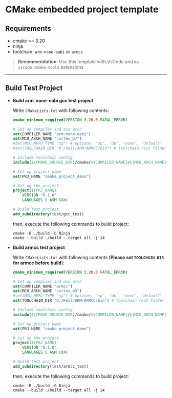 # CMake embedded project template

## Requirements

- cmake >= 3.20
- ninja
- toolchain: `arm-none-eabi` or `armcc`

> **Recommendation**: Use this template with VsCode and `ms-vscode.cmake-tools` extensions

***

## Build Test Project

- **Build arm-none-eabi gcc test project**

  Write `CMakeLists.txt` with following contents:

  ```cmake
  cmake_minimum_required(VERSION 3.20.0 FATAL_ERROR)

  # Set up compiler and mcu arch 
  set(COMPILER_NAME "arm-none-eabi")
  set(MCU_ARCH_NAME "cortex_m7")
  #set(MCU_MFPU_TYPE "sp") # options: 'sp', 'dp', 'none', 'default'
  #set(TOOLCHAIN_DIR "D:/Keil/ARM/ARMCC/bin") # toolchain root folder for armcc

  # Include toolchain config
  include(${CMAKE_SOURCE_DIR}/cmake/${COMPILER_NAME}/${MCU_ARCH_NAME}.cmake)

  # Set up project name
  set(PRJ_NAME "cmake_project_demo")

  # Set up the project
  project(${PRJ_NAME}
      VERSION "0.1.0"
      LANGUAGES C ASM CXX)

  # Build test project
  add_subdirectory(test/gcc_test)
  ```

  then, execute the following commands to build project:

  ```shell
  cmake -B ./build -G Ninja
  cmake --build ./build --target all -j 14
  ```

- **Build armcc test project**

  Write `CMakeLists.txt` with following contents (**Please set `TOOLCHAIN_DIR` for armcc before build**):

  ```cmake
  cmake_minimum_required(VERSION 3.20.0 FATAL_ERROR)

  # Set up compiler and mcu arch 
  set(COMPILER_NAME "armcc")
  set(MCU_ARCH_NAME "cortex_m3")
  #set(MCU_MFPU_TYPE "sp") # options: 'sp', 'dp', 'none', 'default'
  set(TOOLCHAIN_DIR "D:/Keil/ARM/ARMCC/bin") # toolchain root folder for armcc

  # Include toolchain config
  include(${CMAKE_SOURCE_DIR}/cmake/${COMPILER_NAME}/${MCU_ARCH_NAME}.cmake)

  # Set up project name
  set(PRJ_NAME "cmake_project_demo")

  # Set up the project
  project(${PRJ_NAME}
      VERSION "0.1.0"
      LANGUAGES C ASM CXX)

  # Build test project
  add_subdirectory(test/armcc_test)
  ```

  then, execute the following commands to build project:

  ```shell
  cmake -B ./build -G Ninja
  cmake --build ./build --target all -j 14
  ```